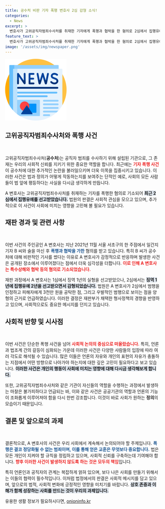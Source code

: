 ```yaml
---
title: 공수처 비판 기자 폭행 변호사 2심 감형 소식!
categories:
  - News
excerpt: >
  변호사가 고위공직자범죄수사처를 취재한 기자에게 폭행과 협박을 한 혐의로 2심에서 집행유예를 선고받았습니다. 여론의 시선이 집중되는 이 사건의 배경과 재판부의 판단을 들여다봅니다. 클릭해 확인하세요!
feature_text: >
  변호사가 고위공직자범죄수사처를 취재한 기자에게 폭행과 협박을 한 혐의로 2심에서 집행유예를 선고받았습니다. 여론의 시선이 집중되는 이 사건의 배경과 재판부의 판단을 들여다봅니다. 클릭해 확인하세요!
image: '/assets/img/newspaper.png'
---
```


<p><img src="/assets/img/newspaper.png" alt="kimp 속보" /></p>

<h2 data-ke-size="size26">고위공직자범죄수사처와 폭행 사건</h2>

<p data-ke-size="size16">&nbsp;</p>

<p>고위공직자범죄수사처(<b>공수처</b>)는 공직자 범죄를 수사하기 위해 설립된 기관으로, 그 존재는 우리의 사회적 신뢰를 지키기 위한 중요한 역할을 합니다. 최근에는 <b><span style="color: #ee2323;">기자 폭행 사건</span></b>이 공수처에 대한 추가적인 논란을 불러일으키며 더욱 이목을 집중시키고 있습니다. 이러한 사건은 법과 정의가 어떻게 작동하는지를 보여주는 단적인 예로, 사회의 모든 사람들이 법 앞에 평등하다는 사실을 다시금 생각하게 만듭니다.</p>

<p>A 변호사는 고위공직자범죄수사처를 취재하는 기자를 폭행한 혐의로 기소되어 <b><span style="background-color: #21538527;">최근 2심에서 집행유예를 선고받았습니다.</span></b> 법원의 판결은 사회적 관심을 모으고 있으며, 추가적으로 이 사건이 사회에 미치는 영향을 고민해 볼 필요가 있습니다.</p>

<h2 data-ke-size="size26">재판 경과 및 관련 사항</h2>

<p data-ke-size="size16">&nbsp;</p>

<p>이번 사건의 주인공인 A 변호사는 지난 2021년 11월 서울 서초구의 한 주점에서 일간지 기자 B 씨와 술을 마신 후 <b><span style="color: #1a5490;">폭행과 협박을 가한</span></b> 혐의를 받고 있습니다. 특히 B 씨가 공수처에 대해 비판적인 기사를 썼다는 이유로 A 변호사가 감정적으로 반응하며 발생한 사건은 공개된 장소에서 이루어졌다는 점에서 더욱 심각성을 더합니다. <b><span style="color: #ee2323;">이로 인해 A 변호사는 특수상해와 협박 등의 혐의로 기소되었습니다.</span></b></p>

<p>재판 과정에서 A 변호사는 1심에서 징역 1년의 실형을 선고받았으나, 2심에서는 <b><span style="background-color: #21538527;">징역 1년에 집행유예 2년을 선고받으면서 감형되었습니다.</span></b> 법원은 A 변호사가 2심에서 범행을 인정하고 피해자에게 3천만 원을 공탁한 점, 그리고 우발적인 범행으로 보이는 점을 양형의 근거로 언급하였습니다. 이러한 결정은 재판부가 채택한 형사정책의 경향을 반영하고 있으며, 사회적으로도 중요한 메시지를 던지고 있습니다.</p>

<h2 data-ke-size="size26">사회적 반향 및 시사점</h2>

<p data-ke-size="size16">&nbsp;</p>

<p>이번 사건은 단순한 폭행 사건을 넘어 <b><span style="color: #ee2323;">사회적 논의의 중심으로 떠올랐습니다.</span></b> 특히, 언론과 법조계 간의 갈등이 심화되는 가운데 이러한 사건은 다양한 사람들의 입장에 따라 여러 각도로 해석될 수 있습니다. 많은 이들은 언론의 자유와 개인의 표현의 자유가 충돌하는 지점에서 어떤 방향으로 나아가야 하는지에 대한 깊은 고민이 필요하다고 보고 있습니다. <b><span style="background-color: #21538527;">이러한 사건은 개인의 행동이 사회에 미치는 영향에 대해 다시금 생각해보게 합니다.</span></b></p>

<p>또한, 고위공직자범죄수사처와 같은 기관이 자신들의 역할을 수행하는 과정에서 발생하는 마찰은 불가피하다고 언급되는 바, 이와 같은 사건은 공공기관의 역할과 언론의 기능이 조화롭게 이루어져야 함을 다시 한번 강조합니다. 이것이 바로 사회가 원하는 <b>정의</b>의 모습이기 때문입니다.</p>

<h2 data-ke-size="size26">결론 및 앞으로의 과제</h2>

<p data-ke-size="size16">&nbsp;</p>

<p>결론적으로, A 변호사의 사건은 우리 사회에서 계속해서 논의되어야 할 주제입니다. <b><span style="color: #1a5490;">폭행은 결코 정당화될 수 없는 범죄이며, 이를 통해 얻은 교훈은 무엇보다 중요합니다.</span></b> 법은 모든 개인이 지켜야 할 규칙을 정립하고 있으며, 사회적 신뢰를 구축하는데 기여해야 합니다. <b><span style="color: #ee2323;">향후 이러한 사건이 발생하지 않도록 하는 것은 모두의 책임</span></b>입니다.</p>

<p>특히 언론인과 공직자의 관계는 복잡하게 얽혀 있으며, 보다 나은 사회를 만들기 위해서는 이들의 협력이 필수적입니다. 이처럼 법정에서의 판결은 사회적 메시지를 담고 있으며, 앞으로의 법적, 사회적 변화에 긍정적인 영향을 미치기를 바랍니다. <b><span style="background-color: #21538527;">상호 존중과 이해가 함께 성장하는 사회를 만드는 것이 우리의 과제입니다.</span></b></p>
유용한 생활 정보가 필요하시다면, <a href="https://onioninfo.kr" rel="dofollow">onioninfo.kr</a>


